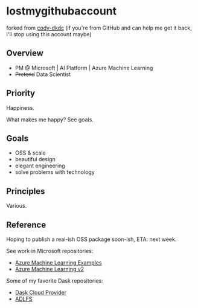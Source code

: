 # lostmygithubaccount

forked from [cody-dkdc](https://github.com/cody-dkdc) (if you're from GitHub and can help me get it back, I'll stop using this account maybe)

## Overview

- PM @ Microsoft | AI Platform | Azure Machine Learning
- ~~Pretend~~ Data Scientist

## Priority

Happiness.

What makes me happy? See goals.

## Goals

- OSS & scale
- beautiful design
- elegant engineering
- solve problems with technology

## Principles

Various.

## Reference

Hoping to publish a real-ish OSS package soon-ish, ETA: next week. 

See work in Microsoft repositories:

- [Azure Machine Learning Examples](https://github.com/Azure/azureml-examples)
- [Azure Machine Learning v2](https://github.com/Azure/azureml-v2-preview)

Some of my favorite Dask repositories:

- [Dask Cloud Provider](https://github.com/dask/dask-cloudprovider)
- [ADLFS](https://github.com/dask/adlfs)
